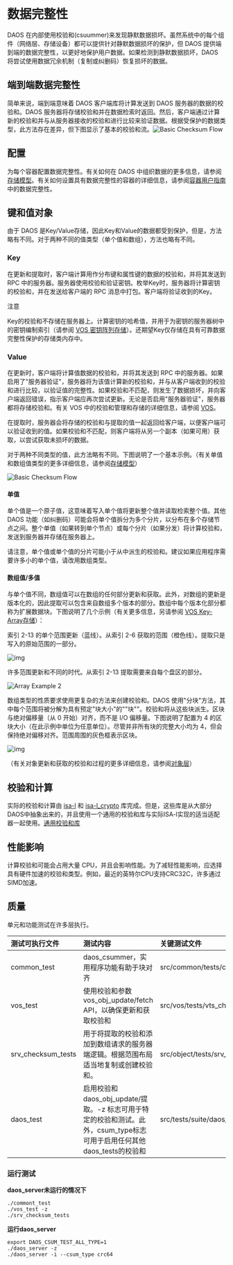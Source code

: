 # 数据完整性

DAOS 在内部使用校验和(csuummer)来发现静默数据损坏。虽然系统中的每个组件（网络层、存储设备）都可以提供针对静默数据损坏的保护，但 DAOS 提供端到端的数据完整性，以更好地保护用户数据。如果检测到静默数据损坏，DAOS 将尝试使用数据冗余机制（复制或纠删码）恢复损坏的数据。

## 端到端数据完整性

简单来说，端到端意味着 DAOS 客户端库将计算发送到 DAOS 服务器的数据的校验和。DAOS 服务器将存储校验和并在数据检索时返回。然后，客户端通过计算新的校验和并与从服务器接收的校验和进行比较来验证数据。根据受保护的数据类型，此方法存在差异，但下图显示了基本的校验和流。![Basic Checksum Flow](https://docs.daos.io/v2.2/graph/data_integrity/basic_checksum_flow.png)

## 配置

为每个容器配置数据完整性。有关如何在 DAOS 中组织数据的更多信息，请参阅[存储模型](https://docs.daos.io/v2.2/overview/storage/)。有关如何设置具有数据完整性的容器的详细信息，请参阅[容器用户指南](https://docs.daos.io/v2.2/user/container/#data-integrity)中的数据完整性。

## 键和值对象

由于 DAOS 是Key/Value存储，因此Key和Value的数据都受到保护，但是，方法略有不同。对于两种不同的值类型（单个值和数组），方法也略有不同。

### Key

在更新和提取时，客户端计算用作分布键和属性键的数据的校验和，并将其发送到 RPC 中的服务器。服务器使用校验和验证密钥。枚举Key时，服务器将计算密钥的校验和，并在发送给客户端的 RPC 消息中打包。客户端将验证收到的Key。

注意

Key的校验和不存储在服务器上。计算密钥的哈希值，并用于为密钥的服务器树中的密钥编制索引（请参阅 [VOS 密钥阵列存储](https://github.com/daos-stack/daos/blob/release/2.2/src/vos/README.md#key-array-stores)）。还期望Key仅存储在具有可靠数据完整性保护的存储类内存中。

### Value

在更新时，客户端将计算值数据的校验和，并将其发送到 RPC 中的服务器。如果启用了"服务器验证"，服务器将为该值计算新的校验和，并与从客户端收到的校验和进行比较，以验证值的完整性。如果校验和不匹配，则发生了数据损坏，并向客户端返回错误，指示客户端应再次尝试更新。无论是否启用"服务器验证"，服务器都将存储校验和。有关 VOS 中的校验和管理和存储的详细信息，请参阅 [VOS](https://github.com/daos-stack/daos/blob/release/2.2/src/vos/README.md)。

在提取时，服务器会将存储的校验和与提取的值一起返回给客户端，以便客户端可以验证收到的值。如果校验和不匹配，则客户端将从另一个副本（如果可用）获取，以尝试获取未损坏的数据。

对于两种不同类型的值，此方法略有不同。下图说明了一个基本示例。（有关单值和数组值类型的更多详细信息，请参阅[存储模型](https://docs.daos.io/v2.2/overview/storage/)）

![Basic Checksum Flow](https://docs.daos.io/v2.2/graph/data_integrity/basic_checksum_flow.png)

#### 单值

单个值是一个原子值，这意味着写入单个值将更新整个值并读取检索整个值。其他 DAOS 功能（如纠删码）可能会将单个值拆分为多个分片，以分布在多个存储节点之间。整个单值（如果转到单个节点）或每个分片（如果分发）将计算校验和，发送到服务器并存储在服务器上。

请注意，单个值或单个值的分片可能小于从中派生的校验和。建议如果应用程序需要许多小的单个值，请改用数组类型。

#### 数组值/多值

与单个值不同，数组值可以在数组的任何部分更新和获取。此外，对数组的更新是版本化的，因此提取可以包含来自数组多个版本的部分。数组中每个版本化部分都称为扩展数据块。下图说明了几个示例（有关更多信息，另请参阅 [VOS Key-Array存储](https://github.com/daos-stack/daos/blob/release/2.2/src/vos/README.md#key-array-stores)）：

索引 2-13 的单个范围更新（蓝线）。从索引 2-6 获取的范围（橙色线）。提取只是写入的原始范围的一部分。

![img](https://docs.daos.io/v2.2/graph/data_integrity/array_example_1.png)

许多范围更新和不同的时代。从索引 2-13 提取需要来自每个盘区的部分。

![Array Example 2](https://docs.daos.io/v2.2/graph/data_integrity/array_example_2.png)

数组类型的性质要求使用更复杂的方法来创建校验和。DAOS 使用"分块"方法，其中每个范围将被分解为具有预定"块大小"的""块""。校验和将从这些块派生。区块与绝对偏移量（从 0 开始）对齐，而不是 I/O 偏移量。下图说明了配置为 4 的区块大小（在此示例中单位为任意单位）。尽管并非所有块的完整大小均为 4，但会保持绝对偏移对齐。范围周围的灰色框表示区块。

![img](https://docs.daos.io/v2.2/graph/data_integrity/array_with_chunks.png)

（有关对象更新和获取的校验和过程的更多详细信息，请参阅[对象层](https://github.com/daos-stack/daos/blob/release/2.2/src/object/README.md)）

## 校验和计算

实际的校验和计算由 [isa-l](https://github.com/intel/isa-l) 和 [isa-l_crypto](https://github.com/intel/isa-l_crypto) 库完成。但是，这些库是从大部分DAOS中抽象出来的，并且使用一个通用的校验和库与实际ISA-l实现的适当适配器一起使用。[通用校验和库](https://github.com/daos-stack/daos/blob/release/2.2/src/common/README.md#checksum)

## 性能影响

计算校验和可能会占用大量 CPU，并且会影响性能。为了减轻性能影响，应选择具有硬件加速的校验和类型。例如，最近的英特尔CPU支持CRC32C，许多通过SIMD加速。

## 质量

单元和功能测试在许多层执行。

| 测试可执行文件     | 测试内容                                                     | 关键测试文件                          |
| :----------------- | :----------------------------------------------------------- | :------------------------------------ |
| common_test        | daos_csummer，实用程序功能有助于块对齐                       | src/common/tests/checksum_tests.c     |
| vos_test           | 使用校验和参数vos_obj_update/fetch API，以确保更新和获取校验和 | src/vos/tests/vts_checksum.c          |
| srv_checksum_tests | 用于将提取的校验和添加到数组请求的服务器端逻辑。根据范围布局适当地复制或创建校验和。 | src/object/tests/srv_checksum_tests.c |
| daos_test          | 启用校验和daos_obj_update/提取。-z 标志可用于特定的校验和测试。此外，csum_type标志可用于启用任何其他daos_tests的校验和 | src/tests/suite/daos_checksum.c       |

### 运行测试

**daos_server未运行的情况下**

```
./commont_test
./vos_test -z
./srv_checksum_tests
```

**运行daos_server**

```
export DAOS_CSUM_TEST_ALL_TYPE=1
./daos_server -z
./daos_server -i --csum_type crc64
```